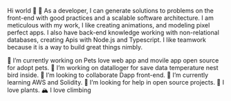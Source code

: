 
Hi world 👋 🦄
As a developer, I can generate solutions to problems on the front-end with good practices and a scalable software architecture. I am meticulous with my work, I like creating animations, and modeling pixel perfect apps. I also have back-end knowledge working with non-relational databases, creating Apis with Node.js and Typescript. I like teamwork because it is a way to build great things nimbly.

🔭 I’m currently working on Pets love web app and movile app open source for adopt pets.
🔭 I’m working on datalloger for save data temperature nest bird inside.
👯 I’m looking to collaborate Dapp front-end.
🌱 I’m currently learning AWS and Solidity.
🤔 I’m looking for help in open source projects.
🌱 I love plants.
🏔️ I love climbing
